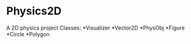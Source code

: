 # Physics2D
A 2D physics project
    Classes:
        *Visualizer
        *Vector2D
        *PhysObj
        *Figure
            *Circle
            *Polygon
            
